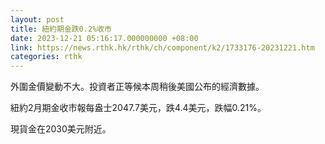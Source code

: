 ```yaml
---
layout: post
title: 紐約期金跌0.2%收市
date: 2023-12-21 05:16:17.000000000 +08:00
link: https://news.rthk.hk/rthk/ch/component/k2/1733176-20231221.htm
categories: rthk
---
```


外圍金價變動不大。投資者正等候本周稍後美國公布的經濟數據。

紐約2月期金收市報每盎士2047.7美元，跌4.4美元，跌幅0.21%。

現貨金在2030美元附近。
